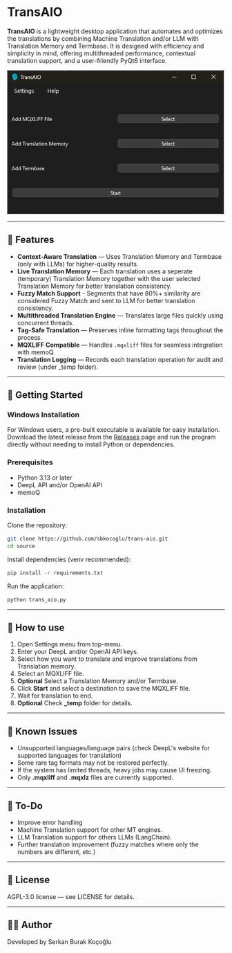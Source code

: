 ﻿# TransAIO

**TransAIO** is a lightweight desktop application that automates and optimizes the translations by combining Machine Translation and/or LLM with Translation Memory and Termbase. It is designed with efficiency and simplicity in mind, offering multithreaded performance, contextual translation support, and a user-friendly PyQt6 interface.

![UI Screenshot](resources/transaio-screenshot.png) 

---

## 🔧 Features

- **Context-Aware Translation** — Uses Translation Memory and Termbase (only with LLMs) for higher-quality results.
- **Live Translation Memory** — Each translation uses a seperate (temporary) Translation Memory together with the user selected Translation Memory for better translation consistency.
- **Fuzzy Match Support** - Segments that have 80%+ similarity are considered Fuzzy Match and sent to LLM for better translation consistency.
- **Multithreaded Translation Engine** — Translates large files quickly using concurrent threads.
- **Tag-Safe Translation** — Preserves inline formatting tags throughout the process.
- **MQXLIFF Compatible** — Handles `.mqxliff` files for seamless integration with memoQ.
- **Translation Logging** — Records each translation operation for audit and review (under _temp folder).

---

## 🚀 Getting Started

### Windows Installation

For Windows users, a pre-built executable is available for easy installation. Download the latest release from the [Releases](https://github.com/sbkocoglu/trans-aio/releases/latest) page and run the program directly without needing to install Python or dependencies.

### Prerequisites

- Python 3.13 or later
- DeepL API and/or OpenAI API
- memoQ

### Installation

Clone the repository:

```bash
git clone https://github.com/sbkocoglu/trans-aio.git
cd source
```

Install dependencies (venv recommended):

```bash
pip install -r requirements.txt
```

Run the application:

```bash
python trans_aio.py
```

---

## 🧪 How to use
1. Open Settings menu from top-menu.
2. Enter your DeepL and/or OpenAI API keys.
3. Select how you want to translate and improve translations from Translation memory.
4. Select an MQXLIFF file.
5. **Optional** Select a Translation Memory and/or Termbase.
6. Click **Start** and select a destination to save the MQXLIFF file.
7. Wait for translation to end.
8. **Optional** Check **_temp** folder for details.

---

## 🐛 Known Issues
- Unsupported languages/language pairs (check DeepL's website for supported languages for translation)
- Some rare tag formats may not be restored perfectly.
- If the system has limited threads, heavy jobs may cause UI freezing.
- Only **.mqxliff** and **.mqxlz** files are currently supported.

---

## 📌 To-Do

- Improve error handling 
- Machine Translation support for other MT engines.
- LLM Translation support for others LLMs (LangChain).
- Further translation improvement (fuzzy matches where only the numbers are different, etc.)

---

## 📄 License
AGPL-3.0 license — see LICENSE for details.

---

## 👨‍💻 Author
Developed by Serkan Burak Koçoğlu